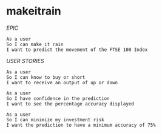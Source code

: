 # makeitrain

*EPIC*
```
As a user
So I can make it rain
I want to predict the movement of the FTSE 100 Index
```

*USER STORIES*
```
As a user
So I can know to buy or short
I want to receive an output of up or down
```

```
As a user
So I have confidence in the prediction
I want to see the percentage accuracy displayed
```

```
As a user
So I can minimize my investment risk
I want the prediction to have a minimum accuracy of 75%
```
